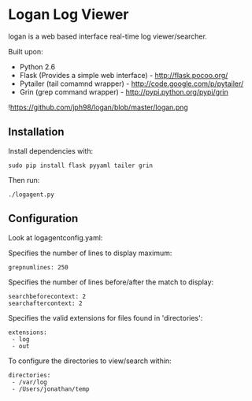 Logan Log Viewer
================

logan is a web based interface real-time log viewer/searcher.

Built upon:
* Python 2.6 
* Flask (Provides a simple web interface) - http://flask.pocoo.org/
* Pytailer (tail comamnd wrapper) - http://code.google.com/p/pytailer/ 
* Grin (grep command wrapper) - http://pypi.python.org/pypi/grin

!https://github.com/jph98/logan/blob/master/logan.png

Installation
------------

Install dependencies with:

    sudo pip install flask pyyaml tailer grin
    
Then run:

    ./logagent.py

Configuration
-------------

Look at logagentconfig.yaml:

Specifies the number of lines to display maximum:

    grepnumlines: 250
    
Specifies the number of lines before/after the match to display:

    searchbeforecontext: 2
    searchaftercontext: 2

Specifies the valid extensions for files found in 'directories':

    extensions:
     - log
     - out

To configure the directories to view/search within:

    directories:
     - /var/log
     - /Users/jonathan/temp

